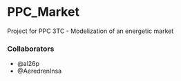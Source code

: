 # PPC_Market
Project for PPC 3TC - Modelization of an energetic market 

### Collaborators
- @al26p
- @AeredrenInsa
